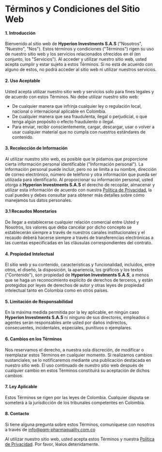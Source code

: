 # Términos y Condiciones del Sitio Web

#### 1. Introducción
Bienvenido al sitio web de **Hyperion Investments S.A.S** ("Nosotros", "Nuestro", "Nos"). Estos términos y condiciones ("Términos") rigen su uso de nuestro sitio web y los servicios relacionados ofrecidos en él (en conjunto, los "Servicios"). Al acceder y utilizar nuestro sitio web, usted acepta cumplir y estar sujeto a estos Términos. Si no está de acuerdo con alguno de estos, no podrá acceder al sitio web ni utilizar nuestros servicios.

#### 2. Uso Aceptable
Usted acepta utilizar nuestro sitio web y servicios solo para fines legales y de acuerdo con estos Términos. No debe utilizar nuestro sitio web:
- De cualquier manera que infrinja cualquier ley o regulación local, nacional o internacional aplicable en Colombia.
- De cualquier manera que sea fraudulenta, ilegal o perjudicial, o que tenga algún propósito o efecto fraudulento o ilegal.
- Para enviar, recibir conscientemente, cargar, descargar, usar o volver a usar cualquier material que no cumpla con nuestros estándares de contenido.

#### 3. Recolección de Información
Al utilizar nuestro sitio web, es posible que le pidamos que proporcione cierta información personal identificable ("Información personal"). La información personal puede incluir, pero no se limita a su nombre, dirección de correo electrónico, número de teléfono y otra información que pueda ser utilizada para identificarlo. Al proporcionar su información personal, usted otorga a **Hyperion Investments S.A.S** el derecho de recopilar, almacenar y utilizar esta información de acuerdo con nuestra <a href="https://www.pqm-pharmaquality.com.co/privacidad" target="blank">Política de Privacidad</a>, la cual puedes y debes consultar para obtener más detalles sobre cómo manejamos tus datos personales.

#### 3.1 Recaudos Monetarios
De llegar a establecerse cualquier relación comercial entre Usted y Nosotros, los valores que deba cancelar por dicho concepto se establecerán siempre a través de nuestros canales institucionales y el recaudo deberá hacerse siempre a través de transferencias electrónicas a las cuentas especificadas en las cláusulas correspondientes del contrato.

#### 4. Propiedad Intelectual
El sitio web y su contenido, características y funcionalidad, incluidos, entre otros, el diseño, la disposición, la apariencia, los gráficos y los textos ("Contenido"), son propiedad de **Hyperion Investments S.A.S**, a menos que se haga un reconocimiento explícito de derechos de terceros, y están protegidos por leyes de derechos de autor y otras leyes de propiedad intelectual tanto en Colombia como en otros países.

#### 5. Limitación de Responsabilidad
En la máxima medida permitida por la ley aplicable, en ningún caso **Hyperion Investments S.A.S** ni ninguno de sus directores, empleados o agentes serán responsables ante usted por daños indirectos, consecuentes, incidentales, especiales, punitivos o ejemplares.

#### 6. Cambios en los Términos
Nos reservamos el derecho, a nuestra sola discreción, de modificar o reemplazar estos Términos en cualquier momento. Si realizamos cambios sustanciales, se lo notificaremos mediante una publicación destacada en nuestro sitio web. El uso continuado de nuestro sitio web después de cualquier cambio en estos Términos constituirá su aceptación de dichos cambios.

#### 7. Ley Aplicable
Estos Términos se rigen por las leyes de Colombia. Cualquier disputa se someterá a la jurisdicción de los tribunales competentes en Colombia.

#### 8. Contacto
Si tiene alguna pregunta sobre estos Términos, comuníquese con nosotros a través de info@pqm-pharmaquality.com.co

Al utilizar nuestro sitio web, usted acepta estos Términos y nuestra <a href="https://www.pqm-pharmaquality.com.co/privacidad" target="blank">Política de Privacidad</a>. Por favor, léalos detenidamente.
